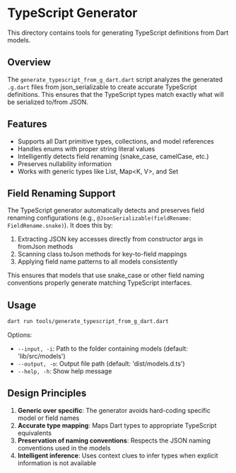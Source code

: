 # TypeScript Generator

This directory contains tools for generating TypeScript definitions from Dart models.

## Overview

The `generate_typescript_from_g_dart.dart` script analyzes the generated `.g.dart` files from json_serializable to create accurate TypeScript definitions. This ensures that the TypeScript types match exactly what will be serialized to/from JSON.

## Features

- Supports all Dart primitive types, collections, and model references
- Handles enums with proper string literal values
- Intelligently detects field renaming (snake_case, camelCase, etc.)
- Preserves nullability information
- Works with generic types like List<T>, Map<K, V>, and Set<T>

## Field Renaming Support

The TypeScript generator automatically detects and preserves field renaming configurations (e.g., `@JsonSerializable(fieldRename: FieldRename.snake)`). It does this by:

1. Extracting JSON key accesses directly from constructor args in fromJson methods
2. Scanning class toJson methods for key-to-field mappings
3. Applying field name patterns to all models consistently

This ensures that models that use snake_case or other field naming conventions properly generate matching TypeScript interfaces.

## Usage

```bash
dart run tools/generate_typescript_from_g_dart.dart
```

Options:
- `--input, -i`: Path to the folder containing models (default: 'lib/src/models')
- `--output, -o`: Output file path (default: 'dist/models.d.ts')
- `--help, -h`: Show help message

## Design Principles

1. **Generic over specific**: The generator avoids hard-coding specific model or field names
2. **Accurate type mapping**: Maps Dart types to appropriate TypeScript equivalents
3. **Preservation of naming conventions**: Respects the JSON naming conventions used in the models
4. **Intelligent inference**: Uses context clues to infer types when explicit information is not available

